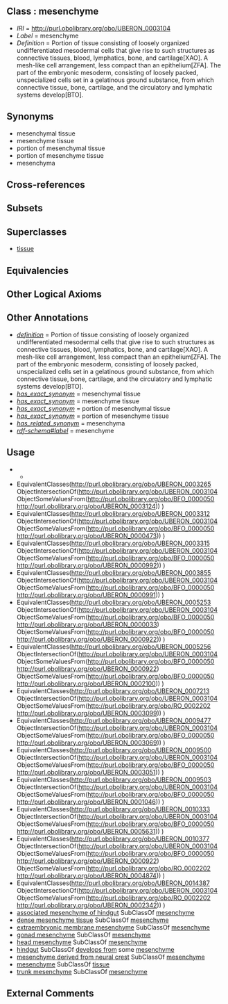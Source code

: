
## Class : mesenchyme

 * *IRI* = http://purl.obolibrary.org/obo/UBERON_0003104
 * *Label* = mesenchyme
 * *Definition* = Portion of tissue consisting of loosely organized undifferentiated mesodermal cells that give rise to such structures as connective tissues, blood, lymphatics, bone, and cartilage[XAO]. A mesh-like cell arrangement, less compact than an epithelium[ZFA]. The part of the embryonic mesoderm, consisting of loosely packed, unspecialized cells set in a gelatinous ground substance, from which connective tissue, bone, cartilage, and the circulatory and lymphatic systems develop[BTO].

## Synonyms

 * mesenchymal tissue
 * mesenchyme tissue
 * portion of mesenchymal tissue
 * portion of mesenchyme tissue
 * mesenchyma

## Cross-references


## Subsets


## Superclasses

 * [tissue](../../UBERON/79/UBERON_0000479.md)

## Equivalencies


## Other Logical Axioms


## Other Annotations

 * *[definition](../../IAO/15/IAO_0000115.md)* = Portion of tissue consisting of loosely organized undifferentiated mesodermal cells that give rise to such structures as connective tissues, blood, lymphatics, bone, and cartilage[XAO]. A mesh-like cell arrangement, less compact than an epithelium[ZFA]. The part of the embryonic mesoderm, consisting of loosely packed, unspecialized cells set in a gelatinous ground substance, from which connective tissue, bone, cartilage, and the circulatory and lymphatic systems develop[BTO].
 * *[has_exact_synonym](../../ym/oboInOwl#hasExactSynonym.md)* = mesenchymal tissue
 * *[has_exact_synonym](../../ym/oboInOwl#hasExactSynonym.md)* = mesenchyme tissue
 * *[has_exact_synonym](../../ym/oboInOwl#hasExactSynonym.md)* = portion of mesenchymal tissue
 * *[has_exact_synonym](../../ym/oboInOwl#hasExactSynonym.md)* = portion of mesenchyme tissue
 * *[has_related_synonym](../../ym/oboInOwl#hasRelatedSynonym.md)* = mesenchyma
 * *[rdf-schema#label](../../el/rdf-schema#label.md)* = mesenchyme

## Usage

 * -
 * EquivalentClasses(<http://purl.obolibrary.org/obo/UBERON_0003265> ObjectIntersectionOf(<http://purl.obolibrary.org/obo/UBERON_0003104> ObjectSomeValuesFrom(<http://purl.obolibrary.org/obo/BFO_0000050> <http://purl.obolibrary.org/obo/UBERON_0003124>)) )
 * EquivalentClasses(<http://purl.obolibrary.org/obo/UBERON_0003312> ObjectIntersectionOf(<http://purl.obolibrary.org/obo/UBERON_0003104> ObjectSomeValuesFrom(<http://purl.obolibrary.org/obo/BFO_0000050> <http://purl.obolibrary.org/obo/UBERON_0000473>)) )
 * EquivalentClasses(<http://purl.obolibrary.org/obo/UBERON_0003315> ObjectIntersectionOf(<http://purl.obolibrary.org/obo/UBERON_0003104> ObjectSomeValuesFrom(<http://purl.obolibrary.org/obo/BFO_0000050> <http://purl.obolibrary.org/obo/UBERON_0000992>)) )
 * EquivalentClasses(<http://purl.obolibrary.org/obo/UBERON_0003855> ObjectIntersectionOf(<http://purl.obolibrary.org/obo/UBERON_0003104> ObjectSomeValuesFrom(<http://purl.obolibrary.org/obo/BFO_0000050> <http://purl.obolibrary.org/obo/UBERON_0000991>)) )
 * EquivalentClasses(<http://purl.obolibrary.org/obo/UBERON_0005253> ObjectIntersectionOf(<http://purl.obolibrary.org/obo/UBERON_0003104> ObjectSomeValuesFrom(<http://purl.obolibrary.org/obo/BFO_0000050> <http://purl.obolibrary.org/obo/UBERON_0000033>) ObjectSomeValuesFrom(<http://purl.obolibrary.org/obo/BFO_0000050> <http://purl.obolibrary.org/obo/UBERON_0000922>)) )
 * EquivalentClasses(<http://purl.obolibrary.org/obo/UBERON_0005256> ObjectIntersectionOf(<http://purl.obolibrary.org/obo/UBERON_0003104> ObjectSomeValuesFrom(<http://purl.obolibrary.org/obo/BFO_0000050> <http://purl.obolibrary.org/obo/UBERON_0000922>) ObjectSomeValuesFrom(<http://purl.obolibrary.org/obo/BFO_0000050> <http://purl.obolibrary.org/obo/UBERON_0002100>)) )
 * EquivalentClasses(<http://purl.obolibrary.org/obo/UBERON_0007213> ObjectIntersectionOf(<http://purl.obolibrary.org/obo/UBERON_0003104> ObjectSomeValuesFrom(<http://purl.obolibrary.org/obo/RO_0002202> <http://purl.obolibrary.org/obo/UBERON_0003099>)) )
 * EquivalentClasses(<http://purl.obolibrary.org/obo/UBERON_0009477> ObjectIntersectionOf(<http://purl.obolibrary.org/obo/UBERON_0003104> ObjectSomeValuesFrom(<http://purl.obolibrary.org/obo/BFO_0000050> <http://purl.obolibrary.org/obo/UBERON_0003069>)) )
 * EquivalentClasses(<http://purl.obolibrary.org/obo/UBERON_0009500> ObjectIntersectionOf(<http://purl.obolibrary.org/obo/UBERON_0003104> ObjectSomeValuesFrom(<http://purl.obolibrary.org/obo/BFO_0000050> <http://purl.obolibrary.org/obo/UBERON_0003051>)) )
 * EquivalentClasses(<http://purl.obolibrary.org/obo/UBERON_0009503> ObjectIntersectionOf(<http://purl.obolibrary.org/obo/UBERON_0003104> ObjectSomeValuesFrom(<http://purl.obolibrary.org/obo/BFO_0000050> <http://purl.obolibrary.org/obo/UBERON_0001046>)) )
 * EquivalentClasses(<http://purl.obolibrary.org/obo/UBERON_0010333> ObjectIntersectionOf(<http://purl.obolibrary.org/obo/UBERON_0003104> ObjectSomeValuesFrom(<http://purl.obolibrary.org/obo/BFO_0000050> <http://purl.obolibrary.org/obo/UBERON_0005631>)) )
 * EquivalentClasses(<http://purl.obolibrary.org/obo/UBERON_0010377> ObjectIntersectionOf(<http://purl.obolibrary.org/obo/UBERON_0003104> ObjectSomeValuesFrom(<http://purl.obolibrary.org/obo/BFO_0000050> <http://purl.obolibrary.org/obo/UBERON_0000922>) ObjectSomeValuesFrom(<http://purl.obolibrary.org/obo/RO_0002202> <http://purl.obolibrary.org/obo/UBERON_0004874>)) )
 * EquivalentClasses(<http://purl.obolibrary.org/obo/UBERON_0014387> ObjectIntersectionOf(<http://purl.obolibrary.org/obo/UBERON_0003104> ObjectSomeValuesFrom(<http://purl.obolibrary.org/obo/RO_0002202> <http://purl.obolibrary.org/obo/UBERON_0002342>)) )
 * [associated mesenchyme of hindgut](../../UBERON/03/UBERON_0009503.md) SubClassOf [mesenchyme](../../UBERON/04/UBERON_0003104.md)
 * [dense mesenchyme tissue](../../UBERON/24/UBERON_0007524.md) SubClassOf [mesenchyme](../../UBERON/04/UBERON_0003104.md)
 * [extraembryonic membrane mesenchyme](../../UBERON/33/UBERON_0010333.md) SubClassOf [mesenchyme](../../UBERON/04/UBERON_0003104.md)
 * [gonad mesenchyme](../../UBERON/55/UBERON_0003855.md) SubClassOf [mesenchyme](../../UBERON/04/UBERON_0003104.md)
 * [head mesenchyme](../../UBERON/53/UBERON_0005253.md) SubClassOf [mesenchyme](../../UBERON/04/UBERON_0003104.md)
 * [hindgut](../../UBERON/46/UBERON_0001046.md) SubClassOf [develops from](../../RO/02/RO_0002202.md) some [mesenchyme](../../UBERON/04/UBERON_0003104.md)
 * [mesenchyme derived from neural crest](../../UBERON/87/UBERON_0014387.md) SubClassOf [mesenchyme](../../UBERON/04/UBERON_0003104.md)
 * [mesenchyme](../../UBERON/04/UBERON_0003104.md) SubClassOf [tissue](../../UBERON/79/UBERON_0000479.md)
 * [trunk mesenchyme](../../UBERON/56/UBERON_0005256.md) SubClassOf [mesenchyme](../../UBERON/04/UBERON_0003104.md)

## External Comments

